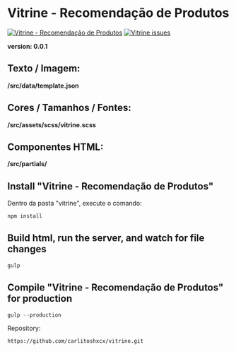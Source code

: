 # Vitrine - Recomendação de Produtos

[![Vitrine - Recomendação de Produtos](https://img.shields.io/badge/carlitoshxcx%20Vitrine-0.0.1-orange.svg)](https://github.com/carlitoshxcx/vitrine/projects)
[![Vitrine issues](https://img.shields.io/badge/carlitoshxcx%20Vitrine%20Issues-0-yellow.svg)](https://github.com/carlitoshxcx/vitrine/issues)

__version: 0.0.1__

## Texto / Imagem:
__/src/data/template.json__

## Cores / Tamanhos / Fontes:
__/src/assets/scss/vitrine.scss__

## Componentes HTML:
__/src/partials/__



## Install "Vitrine - Recomendação de Produtos"
Dentro da pasta "vitrine", execute o comando:

```javascript
npm install
```

## Build html, run the server, and watch for file changes
```javascript
gulp
```

## Compile "Vitrine - Recomendação de Produtos" for production
```javascript
gulp --production
```


Repository:
```
https://github.com/carlitoshxcx/vitrine.git
```